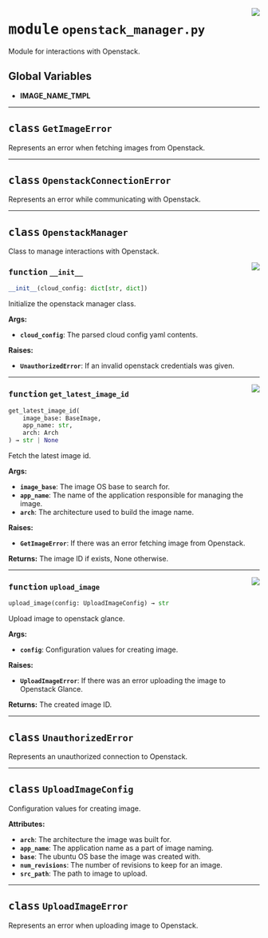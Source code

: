 <!-- markdownlint-disable -->

<a href="../src/openstack_manager.py#L0"><img align="right" style="float:right;" src="https://img.shields.io/badge/-source-cccccc?style=flat-square"></a>

# <kbd>module</kbd> `openstack_manager.py`
Module for interactions with Openstack. 

**Global Variables**
---------------
- **IMAGE_NAME_TMPL**


---

## <kbd>class</kbd> `GetImageError`
Represents an error when fetching images from Openstack. 





---

## <kbd>class</kbd> `OpenstackConnectionError`
Represents an error while communicating with Openstack. 





---

## <kbd>class</kbd> `OpenstackManager`
Class to manage interactions with Openstack. 

<a href="../src/openstack_manager.py#L65"><img align="right" style="float:right;" src="https://img.shields.io/badge/-source-cccccc?style=flat-square"></a>

### <kbd>function</kbd> `__init__`

```python
__init__(cloud_config: dict[str, dict])
```

Initialize the openstack manager class. 



**Args:**
 
 - <b>`cloud_config`</b>:  The parsed cloud config yaml contents. 



**Raises:**
 
 - <b>`UnauthorizedError`</b>:  If an invalid openstack credentials was given. 




---

<a href="../src/openstack_manager.py#L166"><img align="right" style="float:right;" src="https://img.shields.io/badge/-source-cccccc?style=flat-square"></a>

### <kbd>function</kbd> `get_latest_image_id`

```python
get_latest_image_id(
    image_base: BaseImage,
    app_name: str,
    arch: Arch
) → str | None
```

Fetch the latest image id. 



**Args:**
 
 - <b>`image_base`</b>:  The image OS base to search for. 
 - <b>`app_name`</b>:  The name of the application responsible for managing the image. 
 - <b>`arch`</b>:  The architecture used to build the image name. 



**Raises:**
 
 - <b>`GetImageError`</b>:  If there was an error fetching image from Openstack. 



**Returns:**
 The image ID if exists, None otherwise. 

---

<a href="../src/openstack_manager.py#L139"><img align="right" style="float:right;" src="https://img.shields.io/badge/-source-cccccc?style=flat-square"></a>

### <kbd>function</kbd> `upload_image`

```python
upload_image(config: UploadImageConfig) → str
```

Upload image to openstack glance. 



**Args:**
 
 - <b>`config`</b>:  Configuration values for creating image. 



**Raises:**
 
 - <b>`UploadImageError`</b>:  If there was an error uploading the image to Openstack Glance. 



**Returns:**
 The created image ID. 


---

## <kbd>class</kbd> `UnauthorizedError`
Represents an unauthorized connection to Openstack. 





---

## <kbd>class</kbd> `UploadImageConfig`
Configuration values for creating image. 



**Attributes:**
 
 - <b>`arch`</b>:  The architecture the image was built for. 
 - <b>`app_name`</b>:  The application name as a part of image naming. 
 - <b>`base`</b>:  The ubuntu OS base the image was created with. 
 - <b>`num_revisions`</b>:  The number of revisions to keep for an image. 
 - <b>`src_path`</b>:  The path to image to upload. 





---

## <kbd>class</kbd> `UploadImageError`
Represents an error when uploading image to Openstack. 





